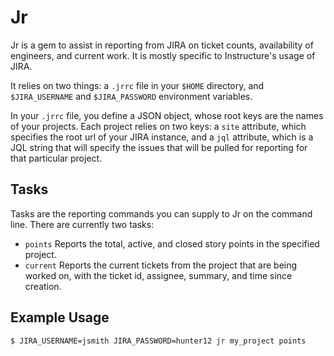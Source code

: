 # Jr
Jr is a gem to assist in reporting from JIRA on ticket counts, 
availability of engineers, and current work. It is mostly specific 
to Instructure's usage of JIRA.

It relies on two things: a `.jrrc` file in your `$HOME` directory,
and `$JIRA_USERNAME` and `$JIRA_PASSWORD` environment variables.

In your `.jrrc` file, you define a JSON object, whose root keys are 
the names of your projects. Each project relies on two keys: a `site`
attribute, which specifies the root url of your JIRA instance, and a `jql`
attribute, which is a JQL string that will specify the issues that will
be pulled for reporting for that particular project.

## Tasks
Tasks are the reporting commands you can supply to Jr on the command 
line. There are currently two tasks:

- `points` Reports the total, active, and closed story 
points in the specified project.
- `current` Reports the current tickets from the project that are
being worked on, with the ticket id, assignee, summary, and time
since creation.

## Example Usage
```
$ JIRA_USERNAME=jsmith JIRA_PASSWORD=hunter12 jr my_project points
```

